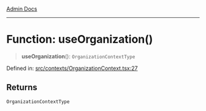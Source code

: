 [Admin Docs](/)

***

# Function: useOrganization()

> **useOrganization**(): `OrganizationContextType`

Defined in: [src/contexts/OrganizationContext.tsx:27](https://github.com/PalisadoesFoundation/talawa-admin/blob/main/src/contexts/OrganizationContext.tsx#L27)

## Returns

`OrganizationContextType`

